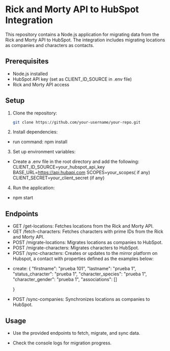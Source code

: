 # Rick and Morty API to HubSpot Integration

This repository contains a Node.js application for migrating data from the Rick and Morty API to HubSpot. The integration includes migrating locations as companies and characters as contacts.

## Prerequisites

- Node.js installed
- HubSpot API key (set as CLIENT_ID_SOURCE in .env file)
- Rick and Morty API access

## Setup

1. Clone the repository:

   ```bash
   git clone https://github.com/your-username/your-repo.git

2. Install dependencies:
- run command:
    npm install

3. Set up environment variables:
- Create a .env file in the root directory and add the following:
CLIENT_ID_SOURCE=your_hubspot_api_key
BASE_URL=https://api.hubapi.com
SCOPES=your_scopes( if any)
CLIENT_SECRET=your_client_secret (if any)

4. Run the application:
- npm start

## Endpoints
* GET /get-locations:
Fetches locations from the Rick and Morty API.
* GET /fetch-characters:
Fetches characters with prime IDs from the Rick and Morty API.
* POST /migrate-locations:
Migrates locations as companies to HubSpot.
* POST /migrate-characters:
Migrates characters to HubSpot.
* POST /sync-characters:
Creates or updates to the mirror platform on Hubspot, a contact with properties defined as the examples below:
- create: 
    {
        "firstname": "prueba 101",
        "lastname": "prueba 1",
        "status_character": "prueba 1",
        "character_species": "prueba 1",
        "character_gender": "prueba 1",
        "associations": []

    }
  
* POST /sync-companies:
Synchronizes locations as companies to HubSpot.

## Usage
* Use the provided endpoints to fetch, migrate, and sync data.

* Check the console logs for migration progress.